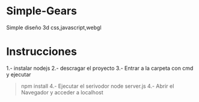 # Simple-Gears
Simple diseño 3d  css,javascript,webgl


# Instrucciones
  1.- instalar nodejs
  2.- descragar el proyecto
  3.- Entrar a la carpeta con cmd y ejecutar 
  > npm install
  4.- Ejecutar el serivodor
  > node server.js
  4.- Abrir el Navegador y acceder a localhost
  
